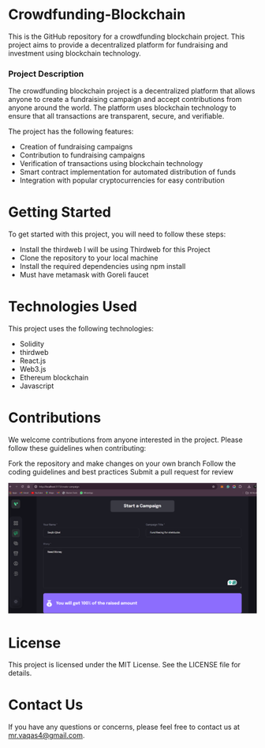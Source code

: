 # Crowdfunding-Blockchain
This is the GitHub repository for a crowdfunding blockchain project. This project aims to provide a decentralized platform for fundraising and investment using blockchain technology.

### Project Description
The crowdfunding blockchain project is a decentralized platform that allows anyone to create a fundraising campaign and accept contributions from anyone around the world. The platform uses blockchain technology to ensure that all transactions are transparent, secure, and verifiable.

The project has the following features:

* Creation of fundraising campaigns
* Contribution to fundraising campaigns
* Verification of transactions using blockchain technology
* Smart contract implementation for automated distribution of funds
* Integration with popular cryptocurrencies for easy contribution

# Getting Started

To get started with this project, you will need to follow these steps:

* Install the thirdweb I will be using Thirdweb for this Project
* Clone the repository to your local machine
* Install the required dependencies using npm install
* Must have metamask with Goreli faucet 


# Technologies Used
This project uses the following technologies:

* Solidity
* thirdweb
* React.js
* Web3.js
* Ethereum blockchain
* Javascript


# Contributions
We welcome contributions from anyone interested in the project. Please follow these guidelines when contributing:

Fork the repository and make changes on your own branch
Follow the coding guidelines and best practices
Submit a pull request for review

![alt text](image.png)

# License
This project is licensed under the MIT License. See the LICENSE file for details.

# Contact Us
If you have any questions or concerns, please feel free to contact us at mr.vaqas4@gmail.com.
